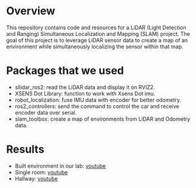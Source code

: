 # Overview
This repository contains code and resources for a LiDAR (Light Detection and Ranging) Simultaneous Localization and Mapping (SLAM) project. 
The goal of this project is to leverage LiDAR sensor data to create a map of an environment while simultaneously localizing the sensor within that map.

# Packages that we used
- sllidar_ros2: read the LiDAR data and display it on RVIZ2.
- XSENS Dot Library: function to work with Xsens Dot imu.
- robot_localization: fuse IMU data with encoder for better odometry.
- ros2_controllers: send the command to control the car and receive encoder data over serial.
- slam_toolbox: create a map of environments from LiDAR and Odometry data.

# Results
- Built environment in our lab: [youtube](https://youtu.be/gZVQmG-HcZ8?si=6335LGZMQ2-RkiJM)
- Single room: [youtube](https://youtu.be/0jHfGaMGygg?si=8-SV1q3gUJQbZOMz)
- Hallway: [youtube](https://youtu.be/eAF99G3UYoM?si=meU5C1zaLtjYV0xk)
